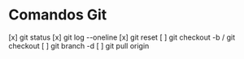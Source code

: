 # Comandos Git

[x] git status
[x] git log --oneline
[x] git reset
[ ] git checkout -b <nome-da-branch> / git checkout <nome-da-branch>
[ ] git branch -d <nome-da-branch>
[ ] git pull origin <nome-da-branch>